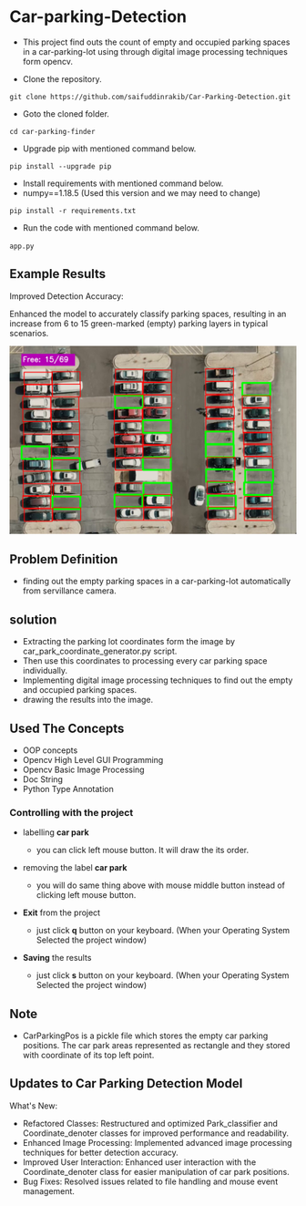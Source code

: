 # Car-parking-Detection
- This project find outs the count of empty and occupied parking spaces in a car-parking-lot using through digital image processing techniques form opencv.

- Clone the repository.
```
git clone https://github.com/saifuddinrakib/Car-Parking-Detection.git
```
- Goto the cloned folder.
```
cd car-parking-finder

```
- Upgrade pip with mentioned command below.
```
pip install --upgrade pip
```
- Install requirements with mentioned command below.
- numpy==1.18.5 (Used this version and we may need to change)


```
pip install -r requirements.txt
```
- Run the code with mentioned command below.

`app.py`

 
## Example Results
Improved Detection Accuracy:

Enhanced the model to accurately classify parking spaces, resulting in an increase from 6 to 15 green-marked (empty) parking layers in typical scenarios.

<p align="center">
<img src="data/results/example_result.png">





## Problem Definition
- finding out the empty parking spaces in a car-parking-lot automatically from servillance camera.

## solution
- Extracting the parking lot coordinates form the image by car_park_coordinate_generator.py script.
- Then use this coordinates to processing every car parking space individually.
- Implementing digital image processing techniques to find out the empty and occupied parking spaces.
- drawing the results into the image. 

## Used The Concepts
- OOP concepts
- Opencv High Level GUI Programming
- Opencv Basic Image Processing
- Doc String
- Python Type Annotation



### Controlling with the project
- labelling   __car park__
    - you can click left  mouse button. It will draw the its order.
- removing the label __car park__
    - you will do same thing above with mouse middle button instead of clicking left mouse button.

- __Exit__ from the project
    - just click __q__ button on your keyboard. (When your Operating System Selected the project window)
- __Saving__ the results
    - just click __s__ button on your keyboard. (When your Operating System Selected the project window)

## Note 
- CarParkingPos  is a pickle file which stores the empty car parking positions.  The car park areas represented as rectangle and they stored with coordinate of  its top left point.


## Updates to Car Parking Detection Model
What's New:
* Refactored Classes: Restructured and optimized Park_classifier and Coordinate_denoter classes for improved performance and readability.
* Enhanced Image Processing: Implemented advanced image processing techniques for better detection accuracy.
* Improved User Interaction: Enhanced user interaction with the Coordinate_denoter class for easier manipulation of car park positions.
* Bug Fixes: Resolved issues related to file handling and mouse event management.

